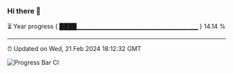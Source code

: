 ### Hi there 👋

⏳ Year progress { ████▁▁▁▁▁▁▁▁▁▁▁▁▁▁▁▁▁▁▁▁▁▁▁▁▁▁ } 14.14 %

---

⏰ Updated on Wed, 21 Feb 2024 18:12:32 GMT

![Progress Bar CI](https://github.com/liununu/liununu/workflows/Progress%20Bar%20CI/badge.svg)
